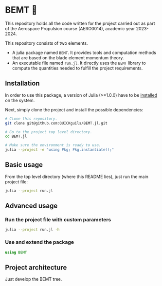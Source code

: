# BEMT 

This repository holds all the code written for the project carried out as part
of the Aerospace Propulsion course (AERO0014), academic year 2023-2024.

This repository consists of two elements.
 - A julia package named `BEMT`. It provides tools and computation methods
   that are based on the blade element momentum theory.
- An executable file named `run.jl`. It directly uses the `BEMT` library to
  compute the quantities needed to fulfill the project requirements.

## Installation

In order to use this package, a version of Julia (>=1.0.0) have to be
[installed](https://julialang.org/downloads/) on the system.

Next, simply clone the project and install the possible dependencies:
```sh
# Clone this repository.
git clone git@github.com:QUICKguils/BEMT.jl.git

# Go to the project top level directory.
cd BEMT.jl

# Make sure the environment is ready to use.
julia --project -e "using Pkg; Pkg.instantiate();"
```

## Basic usage

From the top level directory (where this README lies), just run the main project
file:
```sh
julia --project run.jl
```

## Advanced usage

### Run the project file with custom parameters

```sh
julia --project run.jl -h
```

### Use and extend the package

```julia
using BEMT
```

## Project architecture

Just develop the BEMT tree.
